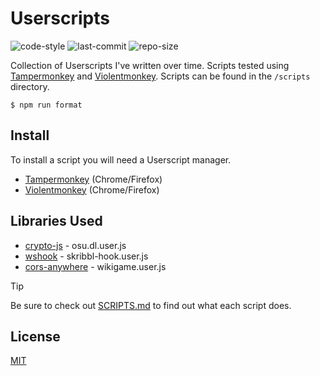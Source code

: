 # Userscripts

![code-style](https://img.shields.io/badge/code_style-prettier-ff69b4.svg) ![last-commit](https://img.shields.io/github/last-commit/cyan903/userscripts) ![repo-size](https://img.shields.io/github/repo-size/cyan903/userscripts)

Collection of Userscripts I've written over time. Scripts tested using [Tampermonkey](https://www.tampermonkey.net) and [Violentmonkey](https://violentmonkey.github.io). Scripts can be found in the `/scripts` directory.

```
$ npm run format
```

## Install

To install a script you will need a Userscript manager.

- [Tampermonkey](https://www.tampermonkey.net/) (Chrome/Firefox)
- [Violentmonkey](https://violentmonkey.github.io/) (Chrome/Firefox)

## Libraries Used

- [crypto-js](https://www.npmjs.com/package/crypto-js) - osu.dl.user.js
- [wshook](https://github.com/skepticfx/wshook) - skribbl-hook.user.js
- [cors-anywhere](https://github.com/Rob--W/cors-anywhere) - wikigame.user.js

> [!TIP]
> Be sure to check out [SCRIPTS.md](SCRIPTS.md) to find out what each script does.

## License

[MIT](LICENSE)
